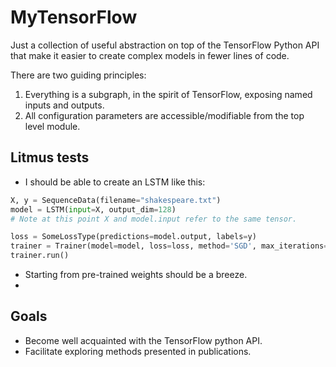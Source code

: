 # MyTensorFlow

Just a collection of useful abstraction on top of the TensorFlow Python API
that make it easier to create complex models in fewer lines of code.

There are two guiding principles:

1. Everything is a subgraph, in the spirit of TensorFlow, exposing named inputs
   and outputs.
2. All configuration parameters are accessible/modifiable from the top level
   module.


## Litmus tests

* I should be able to create an LSTM like this:

```python
X, y = SequenceData(filename="shakespeare.txt")
model = LSTM(input=X, output_dim=128)
# Note at this point X and model.input refer to the same tensor.

loss = SomeLossType(predictions=model.output, labels=y)
trainer = Trainer(model=model, loss=loss, method='SGD', max_iterations=1e6)
trainer.run()
```

* Starting from pre-trained weights should be a breeze.
* 

## Goals
* Become well acquainted with the TensorFlow python API.
* Facilitate exploring methods presented in publications.
